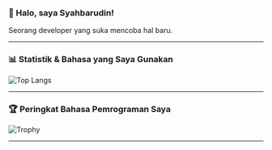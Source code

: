 ### 👋 Halo, saya Syahbarudin!
Seorang developer yang suka mencoba hal baru.

---
### 📊 Statistik & Bahasa yang Saya Gunakan

![Top Langs](https://github-readme-stats.vercel.app/api/top-langs/?username=syahbarudin&layout=pie&theme=transparent&hide_border=true)

---
### 🏆 Peringkat Bahasa Pemrograman Saya

![Trophy](https://github-profile-trophy.vercel.app/?username=syahbarudin&theme=dracula&row=1&column=7&margin-w=15&margin-h=15&no-frame=true)

---
<!--
**syahbarudin/syahbarudin** is a ✨ _special_ ✨ repository because its `README.md` (this file) appears on your GitHub profile.

Here are some ideas to get you started:

- 🔭 I’m currently working on ...
- 🌱 I’m currently learning ...
- 👯 I’m looking to collaborate on ...
- 🤔 I’m looking for help with ...
- 💬 Ask me about ...
- 📫 How to reach me: ...
- 😄 Pronouns: ...
- ⚡ Fun fact: ...
-->
